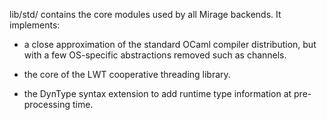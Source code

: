 lib/std/ contains the core modules used by all Mirage backends.
It implements:

* a close approximation of the standard OCaml compiler distribution,
  but with a few OS-specific abstractions removed such as channels.

* the core of the LWT cooperative threading library.

* the DynType syntax extension to add runtime type information at pre-processing time.
